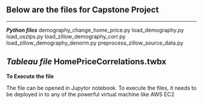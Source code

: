 ## Below are the files for Capstone Project
-----------------------
***Python files*** 
demography_change_home_price.py 
load_demography.py 
load_uszips.py 
load_zillow_demography_corr.py 
load_zillow_demography_denorm.py 
preprocess_zillow_source_data.py 

***Tableau file*** 
HomePriceCorrelations.twbx 
-----------------------
**To Execute the file**

The file can be opened in Jupytor notebook. To execute the files, it needs to be deployed in to any of the powerful virtual machine like AWS EC2
